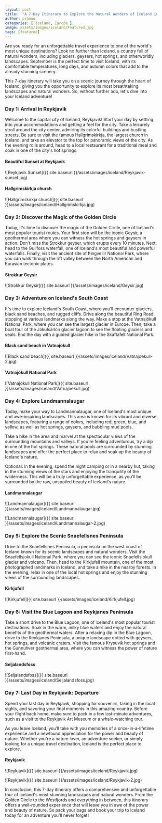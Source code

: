 ```yaml
---
layout: post
title:  "A 7-Day Itinerary to Explore the Natural Wonders of Iceland in September"
author: pramod
categories: [ Iceland, Europe ]
image: assets/images/iceland/Featured.jpg
tags: [featured]
---
```


Are you ready for an unforgettable travel experience to one of the world's most unique destinations? Look no further than Iceland, a country full of natural wonders, including glaciers, geysers, hot springs, and otherworldly landscapes. September is the perfect time to visit Iceland, with its comfortable temperatures, long days, and autumn colors that add to the already stunning scenery.

This 7-day itinerary will take you on a scenic journey through the heart of Iceland, giving you the opportunity to explore its most breathtaking landscapes and natural wonders. So, without further ado, let's dive into your Iceland adventure!

### Day 1: Arrival in Reykjavik

Welcome to the capital city of Iceland, Reykjavik! Start your day by settling into your accommodations and getting a feel for the city. Take a leisurely stroll around the city center, admiring its colorful buildings and bustling streets. Be sure to visit the famous Hallgrimskirkja, the largest church in Iceland, and take an elevator to the top for panoramic views of the city. As the evening rolls around, head to a local restaurant for a traditional meal and soak in one of the city's hot springs.

#### Beautiful Sunset at Reykjavik
![Reykjavik Sunset]({{ site.baseurl }}/assets/images/iceland/Reykjavik-sunset.jpg)

#### Hallgrimskirkja church
![Hallgrimskirkja church]({{ site.baseurl }}/assets/images/iceland/Hallgrimskirkja.jpg)

### Day 2: Discover the Magic of the Golden Circle

Today, it's time to discover the magic of the Golden Circle, one of Iceland's most popular tourist routes. Your first stop will be the iconic Geysir, a geothermal area where you can witness the hot springs and geysers in action. Don't miss the Strokkur geyser, which erupts every 10 minutes. Next, head to the Gullfoss waterfall, one of Iceland's most beautiful and powerful waterfalls. Finally, visit the ancient site of Þingvellir National Park, where you can walk through the rift valley between the North American and Eurasian tectonic plates.

#### Strokkur Geysir
![Strokkur Geysir]({{ site.baseurl }}/assets/images/iceland/Geysir.jpg)

### Day 3: Adventure on Iceland's South Coast

It's time to explore Iceland's South Coast, where you'll encounter glaciers, black sand beaches, and rugged cliffs. Drive along the beautiful Ring Road, stopping at various landmarks along the way. Make a stop at the Vatnajökull National Park, where you can see the largest glacier in Europe. Then, take a boat tour of the Jökulsárlón glacier lagoon to see the floating glaciers and seals. End the day with a guided glacier hike in the Skaftafell National Park.

#### Black sand beach in Vatnajökull
![Black sand beach]({{ site.baseurl }}/assets/images/iceland/Vatnajoekull-2.jpg)

#### Vatnajökull National Park
![Vatnajökull National Park]({{ site.baseurl }}/assets/images/iceland/Vatnajoekull.jpg)

### Day 4: Explore Landmannalaugar

Today, make your way to Landmannalaugar, one of Iceland's most unique and awe-inspiring landscapes. This area is known for its vibrant and diverse landscapes, featuring a range of colors, including red, green, blue, and yellow, as well as hot springs, geysers, and bubbling mud pools.

Take a hike in the area and marvel at the spectacular views of the surrounding mountains and valleys. If you're feeling adventurous, try a dip in one of the hot springs. These natural pools are surrounded by stunning landscapes and offer the perfect place to relax and soak up the beauty of Iceland's nature.

Optional: In the evening, spend the night camping or in a nearby hut, taking in the stunning views of the stars and enjoying the tranquility of the wilderness. This will be a truly unforgettable experience, as you'll be surrounded by the raw, unspoiled beauty of Iceland's nature.

#### Landmannalaugar
![Landmannalaugar]({{ site.baseurl }}/assets/images/iceland/Landmannalaugar.jpg)

![Landmannalaugar]({{ site.baseurl }}/assets/images/iceland/Landmannalaugar-2.jpg)

### Day 5: Explore the Scenic Snaefellsnes Peninsula

Drive to the Snaefellsnes Peninsula, a peninsula on the west coast of Iceland known for its scenic landscapes and natural wonders. Visit the Snaefellsjokull National Park, where you can see the iconic Snaefellsjokull glacier and volcano. Then, head to the Kirkjufell mountain, one of the most photographed landmarks in Iceland, and take a hike in the nearby forests. In the evening, relax in one of the local hot springs and enjoy the stunning views of the surrounding landscapes.

#### Kirkjufell
![Kirkjufell]({{ site.baseurl }}/assets/images/iceland/Kirkjufell.jpg)

### Day 6: Visit the Blue Lagoon and Reykjanes Peninsula

Take a short drive to the Blue Lagoon, one of Iceland's most popular tourist destinations. Soak in the warm, milky blue waters and enjoy the natural benefits of the geothermal waters. After a relaxing dip in the Blue Lagoon, drive to the Reykjanes Peninsula, a unique landscape dotted with geysers, hot springs, and volcanic craters. Visit the famous Krysuvik hot springs and the Gunnuhver geothermal area, where you can witness the power of nature first-hand.

#### Seljalandsfoss
![Seljalandsfoss]({{ site.baseurl }}/assets/images/iceland/Seljalandsfoss.jpg)

### Day 7: Last Day in Reykjavik: Departure

Spend your last day in Reykjavik, shopping for souvenirs, taking in the local sights, and savoring your final moments in this amazing country. Before your flight back home, make sure to pack in a few last-minute adventures, such as a visit to the Reykjavik Art Museum or a whale-watching tour.

As you leave Iceland, you'll take with you memories of a once-in-a-lifetime experience and a newfound appreciation for the power and beauty of nature. Whether you're a nature lover, an adventure seeker, or simply looking for a unique travel destination, Iceland is the perfect place to explore.

#### Reykjavik
![Reykjavik]({{ site.baseurl }}/assets/images/iceland/Reykjavik.jpg)

![Reykjavik]({{ site.baseurl }}/assets/images/iceland/Reykjavik-2.jpg)

In conclusion, this 7-day itinerary offers a comprehensive and unforgettable tour of Iceland's most stunning landscapes and natural wonders. From the Golden Circle to the Westfjords and everything in between, this itinerary offers a well-rounded experience that will leave you in awe of the power and beauty of nature. So pack your bags and book your trip to Iceland today for an adventure you'll never forget!
